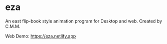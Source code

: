 # eza
An east flip-book style animation program for Desktop and web.
Created by C.M.M.

Web Demo: https://eza.netlify.app
